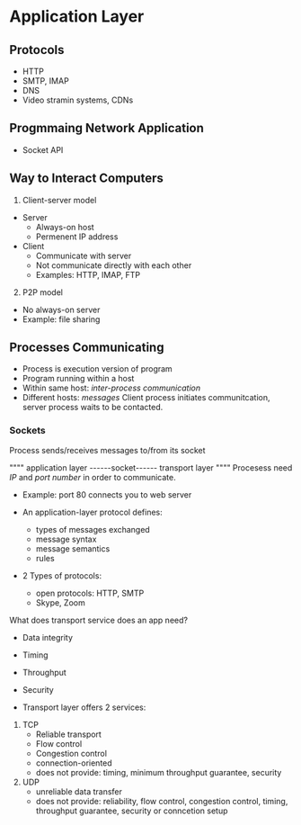 # Application Layer

## Protocols
- HTTP
- SMTP, IMAP
- DNS
- Video stramin systems, CDNs

## Progmmaing Network Application
- Socket API


## Way to Interact Computers
1. Client-server model
- Server
    *  Always-on host
    * Permenent IP address
- Client 
    * Communicate with server
    * Not communicate directly with each other
    * Examples: HTTP, IMAP, FTP
2. P2P model
- No always-on server
- Example: file sharing

## Processes Communicating
- Process is execution version of program
- Program running within a host
- Within same host: _inter-process communication_
- Different hosts: _messages_ 
Client process initiates communitcation, server process waits to be contacted.

### Sockets
Process sends/receives messages to/from its socket

""""
application layer
------socket------
transport layer
""""
Procesess need _IP_ and _port number_ in order to communicate.
- Example: port 80 connects you to web server

- An application-layer protocol defines:
    * types of messages exchanged
    * message syntax
    * message semantics
    * rules
- 2 Types of protocols:
    * open protocols: HTTP, SMTP
    * Skype, Zoom

What does transport service does an app need?
- Data integrity
- Timing 
- Throughput
- Security

- Transport layer offers 2 services:
1. TCP
    * Reliable transport 
    * Flow control
    * Congestion control
    * connection-oriented
    * does not provide: timing, minimum throughput guarantee, security
2. UDP
    * unreliable data transfer
    * does not provide: reliability, flow control, congestion control, timing, throughput guarantee, security or conncetion setup 
